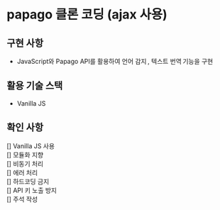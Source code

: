 # papago 클론 코딩 (ajax 사용)

## 구현 사항
- JavaScript와 Papago API를 활용하여 언어 감지 , 텍스트 번역 기능을 구현

## 활용 기술 스택
- Vanilla JS

## 확인 사항
[] Vanilla JS 사용 <br>
[] 모듈화 지향 <br>
[] 비동기 처리 <br>
[] 에러 처리 <br>
[] 하드코딩 금지 <br>
[] API 키 노출 방지 <br>
[] 주석 작성 <br>
